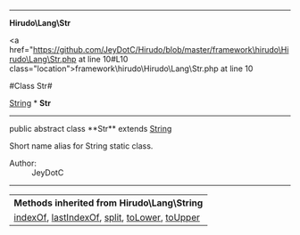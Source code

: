 
- - -

**Hirudo\Lang\Str**


<a href="https://github.com/JeyDotC/Hirudo/blob/master/framework\hirudo\Hirudo\Lang\Str.php at line 10#L10 class="location">framework\hirudo\Hirudo\Lang\Str.php at line 10</a>

#Class Str#

<a href="https://github.com/JeyDotC/Hirudo-docs/blob/master/hirudo/lang/string.html">String</a>
    * **Str**




- - -

<p class="signature">public abstract  class **Str**
extends <a href="https://github.com/JeyDotC/Hirudo-docs/blob/master/hirudo/lang/string.html">String</a>

</p>

<div class="comment" id="overview_description"><p>Short name alias for String static class.</p></div>

<dl>
<dt>Author:</dt>
<dd>JeyDotC</dd>
</dl>


- - -

<table class="inherit">
<tr><th colspan="2">Methods inherited from Hirudo\Lang\String</th></tr>
<tr><td><a href="https://github.com/JeyDotC/Hirudo-docs/blob/master/hirudo/lang/string.html#indexOf()">indexOf</a>, <a href="https://github.com/JeyDotC/Hirudo-docs/blob/master/hirudo/lang/string.html#lastIndexOf()">lastIndexOf</a>, <a href="https://github.com/JeyDotC/Hirudo-docs/blob/master/hirudo/lang/string.html#split()">split</a>, <a href="https://github.com/JeyDotC/Hirudo-docs/blob/master/hirudo/lang/string.html#toLower()">toLower</a>, <a href="https://github.com/JeyDotC/Hirudo-docs/blob/master/hirudo/lang/string.html#toUpper()">toUpper</a></td></tr></table>

